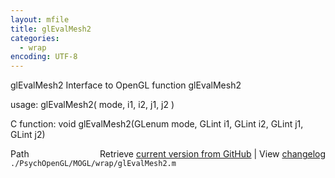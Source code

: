 ```yaml
---
layout: mfile
title: glEvalMesh2
categories:
  - wrap
encoding: UTF-8
---
```


glEvalMesh2  Interface to OpenGL function glEvalMesh2

usage:  glEvalMesh2( mode, i1, i2, j1, j2 )

C function:  void glEvalMesh2(GLenum mode, GLint i1, GLint i2, GLint j1, GLint j2)


<div class="code_header" style="text-align:right;">
  <span style="float:left;">Path&nbsp;&nbsp;</span> <span class="counter">Retrieve <a href=
  "https://raw.github.com/Psychtoolbox-3/Psychtoolbox-3/beta/./PsychOpenGL/MOGL/wrap/glEvalMesh2.m">current version from GitHub</a> | View <a href=
  "https://github.com/Psychtoolbox-3/Psychtoolbox-3/commits/beta/./PsychOpenGL/MOGL/wrap/glEvalMesh2.m">changelog</a></span>
</div>
<div class="code">
  <code>./PsychOpenGL/MOGL/wrap/glEvalMesh2.m</code>
</div>
